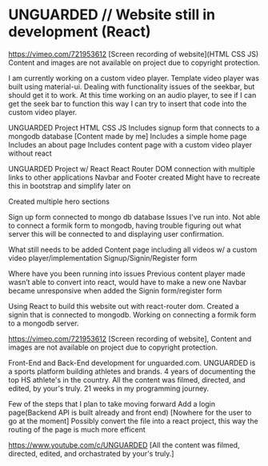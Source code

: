 # UNGUARDED // Website still in development (React)


https://vimeo.com/721953612 [Screen recording of website](HTML CSS JS)
Content and images are not available on project due to copyright protection.

I am currently working on a custom video player. Template video player was built using material-ui. Dealing with functionality issues of the seekbar, but should get it to work. At this time working on an audio player, to see if I can get the seek bar to function this way I can try to insert that code into the custom video player.


UNGUARDED Project 
HTML CSS JS
Includes signup form that connects to a mongodb database [Content made by me]
Includes a simple home page
Includes an about page
Includes content page with a custom video player without react 


UNGUARDED Project w/ React
             React Router DOM connection with multiple links to other applications
	Navbar and Footer created 
		Might have to recreate this in bootstrap and simplify later on
	
Created multiple hero sections
	
Sign up form connected to mongo db database
Issues I've run into. Not able to connect a formik form to mongodb, having trouble figuring out what server this will be connected to  and displaying user confirmation. 
             

What still needs to be added
Content page including all videos w/ a custom video player/implementation
Signup/Signin/Register form 

Where have you been running into issues 
Previous content player made wasn’t able to convert into react, would have to make a new one
Navbar became unresponsive when added the Signin form/register form



Using React to build this website out with react-router dom. Created a signin that is connected to mongodb. Working on connecting a formik form to a mongodb server.

https://vimeo.com/721953612 [Screen recording of website], 
Content and images are not available on project due to copyright protection.

Front-End and Back-End development for unguarded.com. UNGUARDED is a sports platform building athletes and brands. 4 years of documenting the top HS athlete's in the country. All the content was filmed, directed, and edited, by your's truly. 21 weeks in my programming journey. 

Few of the steps that I plan to take moving forward
  Add a login page(Backend API is built already and front end) [Nowhere for the user to go at the moment]
  Possibly convert the file into a react project, this way the routing of the page is much more efficent 
  
https://www.youtube.com/c/UNGUARDED [All the content was filmed, directed, edited, and orchastrated by your's truly.]

